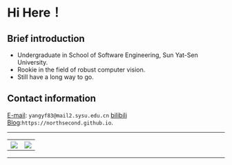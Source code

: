 # Hi Here！

## Brief introduction

* Undergraduate in School of Software Engineering, Sun Yat-Sen University.
* Rookie in the field of robust computer vision.
* Still have a long way to go.

## Contact information

[E-mail](mailto:yangyf83@mail2.sysu.edu.cn): `yangyf83@mail2.sysu.edu.cn`
[bilibili](https://space.bilibili.com/177147462)
[Blog](https://northsecond.github.io):`https://northsecond.github.io`.

--- 
<p align="center">
<table align="center">
  <tr>
    <th>
        <a href="https://github.com/anuraghazra/github-readme-stats">
            <img align="center" src="https://github-readme-stats.vercel.app/api?username=northsecond&show_icons=true&theme=graywhite&count_private=true&hide=prs" />
        </a>
    </th>
    <th>
        <a href="https://github.com/anuraghazra/github-readme-stats">
            <img align="center" src="https://github-readme-stats.vercel.app/api/top-langs/?username=northsecond&hide=html,css&layout=compact" />
        </a>
    </th>
  </tr>
</table>
</p>

--- 
